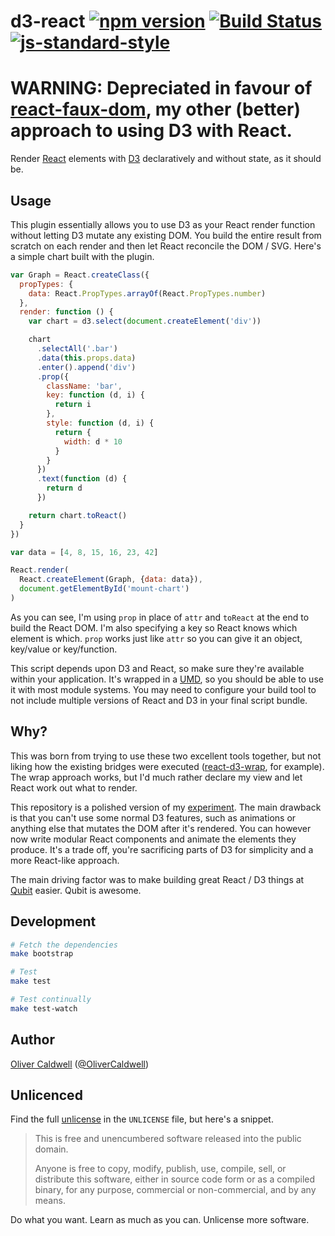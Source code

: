 # d3-react [![npm version](https://badge.fury.io/js/d3-react.svg)](http://badge.fury.io/js/d3-react) [![Build Status](https://travis-ci.org/Olical/d3-react.svg?branch=master)](https://travis-ci.org/Olical/d3-react) [![js-standard-style](https://img.shields.io/badge/code%20style-standard-brightgreen.svg?style=flat)](https://github.com/feross/standard)

# WARNING: Depreciated in favour of [react-faux-dom][], my other (better) approach to using D3 with React.

Render [React][] elements with [D3][] declaratively and without state, as it should be.

## Usage

This plugin essentially allows you to use D3 as your React render function without letting D3 mutate any existing DOM. You build the entire result from scratch on each render and then let React reconcile the DOM / SVG. Here's a simple chart built with the plugin.

```javascript
var Graph = React.createClass({
  propTypes: {
    data: React.PropTypes.arrayOf(React.PropTypes.number)
  },
  render: function () {
    var chart = d3.select(document.createElement('div'))

    chart
      .selectAll('.bar')
      .data(this.props.data)
      .enter().append('div')
      .prop({
        className: 'bar',
        key: function (d, i) {
          return i
        },
        style: function (d, i) {
          return {
            width: d * 10
          }
        }
      })
      .text(function (d) {
        return d
      })

    return chart.toReact()
  }
})

var data = [4, 8, 15, 16, 23, 42]

React.render(
  React.createElement(Graph, {data: data}),
  document.getElementById('mount-chart')
)
```

As you can see, I'm using `prop` in place of `attr` and `toReact` at the end to build the React DOM. I'm also specifying a key so React knows which element is which. `prop` works just like `attr` so you can give it an object, key/value or key/function.

This script depends upon D3 and React, so make sure they're available within your application. It's wrapped in a [UMD][], so you should be able to use it with most module systems. You may need to configure your build tool to not include multiple versions of React and D3 in your final script bundle.

## Why?

This was born from trying to use these two excellent tools together, but not liking how the existing bridges were executed ([react-d3-wrap][], for example). The wrap approach works, but I'd much rather declare my view and let React work out what to render.

This repository is a polished version of my [experiment][d3-lab]. The main drawback is that you can't use some normal D3 features, such as animations or anything else that mutates the DOM after it's rendered. You can however now write modular React components and animate the elements they produce. It's a trade off, you're sacrificing parts of D3 for simplicity and a more React-like approach.

The main driving factor was to make building great React / D3 things at [Qubit][] easier. Qubit is awesome.

## Development

```bash
# Fetch the dependencies
make bootstrap

# Test
make test

# Test continually
make test-watch
```

## Author

[Oliver Caldwell][author-site] ([@OliverCaldwell][author-twitter])

## Unlicenced

Find the full [unlicense][] in the `UNLICENSE` file, but here's a snippet.

>This is free and unencumbered software released into the public domain.
>
>Anyone is free to copy, modify, publish, use, compile, sell, or distribute this software, either in source code form or as a compiled binary, for any purpose, commercial or non-commercial, and by any means.

Do what you want. Learn as much as you can. Unlicense more software.

[unlicense]: http://unlicense.org/
[author-site]: http://oli.me.uk/
[author-twitter]: https://twitter.com/OliverCaldwell
[d3]: http://d3js.org/
[react]: http://facebook.github.io/react/
[d3-lab]: http://lab.oli.me.uk/d3-to-react/
[react-d3-wrap]: https://www.npmjs.com/package/react-d3-wrap
[qubit]: http://www.qubit.com/
[umd]: https://github.com/umdjs/umd
[react-faux-dom]: https://github.com/Olical/react-faux-dom
